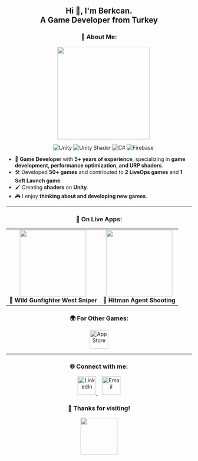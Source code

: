 <h2 align="center">Hi 👋, I'm Berkcan.<br>A Game Developer from Turkey</h2>  
<h3 align="center">💫 About Me:</h3>  
<ul>
 
<p align="center">
  <img src="https://media.giphy.com/media/qgQUggAC3Pfv687qPC/giphy.gif" width="250"> 
<br><p align="center">
  <img src="https://img.shields.io/badge/unity-%23000000.svg?style=for-the-badge&logo=unity&logoColor=white" alt="Unity">
  <img src="https://img.shields.io/badge/Shader-5C2D91?style=for-the-badge&logo=unity&logoColor=white" alt="Unity Shader">
  <img src="https://img.shields.io/badge/c%23-%23239120.svg?style=for-the-badge&logo=csharp&logoColor=white" alt="C#">
  <img src="https://img.shields.io/badge/firebase-%23039BE5.svg?style=for-the-badge&logo=firebase" alt="Firebase">
</p>
</p>
  <li>🎯 <b>Game Developer</b> with <b>5+ years of experience</b>, specializing in <b>game development, performance optimization, and URP shaders</b>.</li> 
  <li>🛠️ Developed <b>50+ games</b> and contributed to <b>2 LiveOps games</b> and <b>1 Soft Launch game</b>.</li>
  <li>🖌️ Creating <b>shaders</b> on <b>Unity</b>.</li>
  <li>🎮 I enjoy <b>thinking about and developing new games</b>.</li>  
</ul>

<hr>
<h3 align="center">📱 On Live Apps:</h3>

<table align="center">
  <tr>
    <td align="center">
      <a href="https://play.google.com/store/apps/details?id=com.mg.wild.gunfighter.west.sniper&hl=en_ZA">
        <img src="https://play-lh.googleusercontent.com/m9qg0hcWotPVQtwhoWrVK977DGvlNcNgb4s0trSQmv3K401iYIQM8zcylCb36fGuF6U=w240-h480" width="180">
      </a>
      <br>
      <b>🎯 Wild Gunfighter West Sniper</b> 
    </td>
    <td align="center">
      <a href="https://play.google.com/store/apps/details?id=com.hitman.agent.shooting&hl=en_US">
        <img src="https://play-lh.googleusercontent.com/ARndlkXOoOFz3FxtE5Lwlz9dydTWkJy8g4FeiP5ogK9W6WQsT0yPDd_1GlcANwIChWQ=w240-h480" width="180">
      </a>
      <br>
      <b>🔫 Hitman Agent Shooting</b>
    </td>
  </tr>
</table> 


<h3 align="center">🌍 For Other Games:</h3>
<p align="center">
 <a href="https://apps.apple.com/tr/developer/berkcan-karabulut/id1503022996?l=tr">
    <img src="https://skillicons.dev/icons?i=apple" alt="App Store" width="50px" />
  </a>
</p>
<hr>

<h3 align="center">🌐 Connect with me:</h3>
<p align="center">
  <a href="https://www.linkedin.com/in/berkcan-karabulut-3ba121145/">
    <img src="https://upload.wikimedia.org/wikipedia/commons/c/ca/LinkedIn_logo_initials.png" alt="LinkedIn" width="50px" />
  </a>
  &nbsp;&nbsp;
  <a href="mailto:berkcank95@gmail.com">
    <img src="https://upload.wikimedia.org/wikipedia/commons/7/7e/Gmail_icon_%282020%29.svg" alt="Email" width="50px" />
  </a>
</p>  
<h3 align="center">🚀 Thanks for visiting!</h3>
<p align="center">
  <img src="https://media.giphy.com/media/hvRJCLFzcasrR4ia7z/giphy.gif" width="100">
</p>
